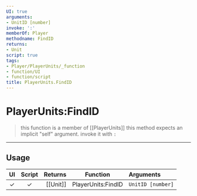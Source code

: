 ```yaml
---
UI: true
arguments:
- UnitID [number]
invoke: ':'
memberOf: Player
methodname: FindID
returns:
- Unit
script: true
tags:
- Player/PlayerUnits/_function
- function/UI
- function/script
title: PlayerUnits.FindID
---
```

# PlayerUnits:FindID
> this function is a member of [[PlayerUnits]]
> this method expects an implicit "self" argument. invoke it with `:`
-----
## Usage
|  UI | Script | Returns | Function | Arguments |
|:---:|:------:|-------:|:--------:|:---------|
|✓|✓|[[Unit]]|PlayerUnits:FindID|`UnitID [number]`|
